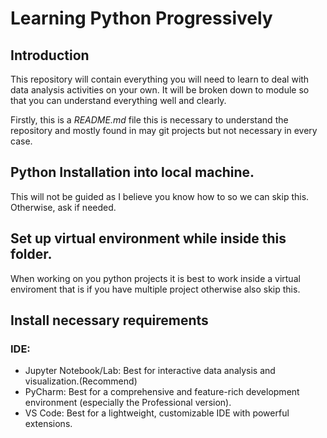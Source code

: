 # Learning Python Progressively

## Introduction

This repository will contain everything you will need to learn to deal with data analysis activities on your own. It will be broken down to module so that you can understand everything well and clearly.

Firstly, this is a _README.md_ file this is necessary to understand the repository and mostly found in may git projects but not necessary in every case.

## Python Installation into local machine.

This will not be guided as I believe you know how to so we can skip this. Otherwise, ask if needed.

## Set up virtual environment while inside this folder.

When working on you python projects it is best to work inside a virtual enviroment that is if you have multiple project otherwise also skip this.

## Install necessary requirements

### IDE:

- Jupyter Notebook/Lab: Best for interactive data analysis and visualization.(Recommend)
- PyCharm: Best for a comprehensive and feature-rich development environment (especially the Professional version).
- VS Code: Best for a lightweight, customizable IDE with powerful extensions.
